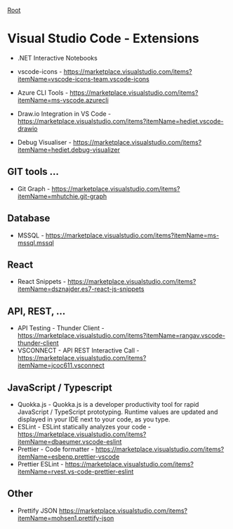 [Root](../README.md)

# Visual Studio Code - Extensions


- .NET Interactive Notebooks
- vscode-icons - https://marketplace.visualstudio.com/items?itemName=vscode-icons-team.vscode-icons
- Azure CLI Tools - https://marketplace.visualstudio.com/items?itemName=ms-vscode.azurecli
- Draw.io Integration in VS Code - https://marketplace.visualstudio.com/items?itemName=hediet.vscode-drawio


- Debug Visualiser - https://marketplace.visualstudio.com/items?itemName=hediet.debug-visualizer


## GIT tools ...
- Git Graph - https://marketplace.visualstudio.com/items?itemName=mhutchie.git-graph

## Database
- MSSQL - https://marketplace.visualstudio.com/items?itemName=ms-mssql.mssql

## React
- React Snippets - https://marketplace.visualstudio.com/items?itemName=dsznajder.es7-react-js-snippets

## API, REST, ...
- API Testing - Thunder Client - https://marketplace.visualstudio.com/items?itemName=rangav.vscode-thunder-client
- VSCONNECT - API REST Interactive Call -  https://marketplace.visualstudio.com/items?itemName=jcoc611.vsconnect

## JavaScript / Typescript
- Quokka.js - Quokka.js is a developer productivity tool for rapid JavaScript / TypeScript prototyping. Runtime values are updated and displayed in your IDE next to your code, as you type.
- ESLint - ESLint statically analyzes your code - https://marketplace.visualstudio.com/items?itemName=dbaeumer.vscode-eslint
- Prettier - Code formatter - https://marketplace.visualstudio.com/items?itemName=esbenp.prettier-vscode
- Prettier ESLint - https://marketplace.visualstudio.com/items?itemName=rvest.vs-code-prettier-eslint

## Other
- Prettify JSON https://marketplace.visualstudio.com/items?itemName=mohsen1.prettify-json

